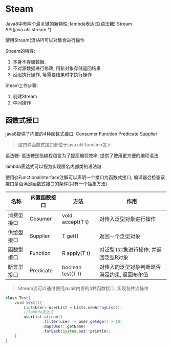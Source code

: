 # Steam

Java8中有两个最关键的新特性: lambda表达式(语法糖) Stream API(java.util.stream.*)

使用Stream(流)API可以对集合进行操作

Stream的特性:

1. 本身不存储数据, 
2. 不对源数据进行修改, 用新对象存储返回结果
3. 延迟执行操作, 等需要结果时才执行操作

Steam工作步骤:

1. 创建Stream
2. 中间操作

## 函数式接口

java8提供了内置的4种函数式接口, Consumer Function Predicate Supplier

> 这四种函数式接口都位于java.util.function包下

语法糖: 语法糖是指编程语言为了提高编程效率, 提供了使用更方便的编程语法

lambda表达式可以视为实现匿名内部类的语法糖

使用@FunctionalInterface注解可以声明一个接口为函数式接口, 编译器会检查该接口是否满足函数式接口的条件(只有一个抽象方法)

| 名称       | 内置函数接口 | 方法              | 作用                                         |
| ---------- | ------------ | ----------------- | -------------------------------------------- |
| 消费型接口 | Cosumer      | void accept(T t)  | 对传入泛型对象进行操作                       |
| 供给型接口 | Supplier     | T get()           | 返回一个泛型对象                             |
| 函数型接口 | Function     | R apply(T t)      | 对泛型T对象进行操作, 并返回泛型R对象         |
| 断言型接口 | Predicate    | boolean test(T t) | 对传入的泛型对象判断是否满足约束, 返回布尔值 |

> Stream流可以通过使用java8内置的4种函数接口, 实现各种流操作

```java
class Test{
    void test(){
        List<User> userList = Lists.newArrayList();
        //lambda表达式
        userList.stream()
                .filter(user -> user.getAge() > 18)
                .map(User::getName)
                .forEach(System.out::println);
    }
}
```

